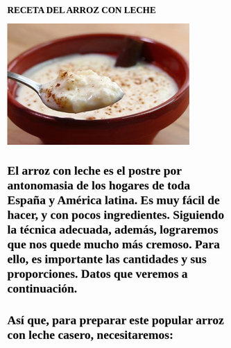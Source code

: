 ## <span style="color:black;font-family:Castellar;font-size:18;">**RECETA DEL ARROZ CON LECHE** </span>

![Imagen montaje](Arroz_con_leche.jpg)

# <span style="color:black;font-family:Time New Roman;family-size:12;">**El arroz con leche es el postre por antonomasia de los hogares de toda España y América latina. Es muy fácil de hacer, y con pocos ingredientes. Siguiendo la técnica adecuada, además, lograremos que nos quede mucho más cremoso. Para ello, es importante las cantidades y sus proporciones. Datos que veremos a continuación.** 
  
# <span style="color:black;font-family:Time New Roman;family-size:12;">**Así que, para preparar este popular arroz con leche casero, necesitaremos:**

